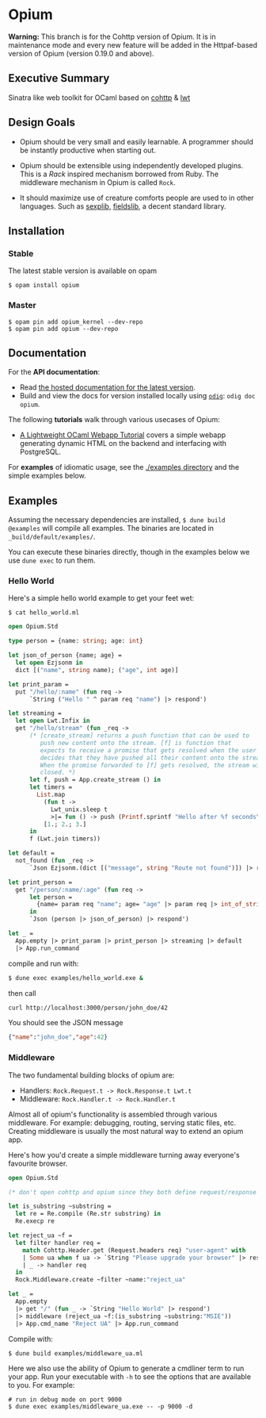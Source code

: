 Opium
=====

**Warning:** This branch is for the Cohttp version of Opium. It is in maintenance mode and every new feature will be added in the Httpaf-based version of Opium (version 0.19.0 and above).

## Executive Summary

Sinatra like web toolkit for OCaml based on [cohttp](https://github.com/mirage/ocaml-cohttp/) & [lwt](https://github.com/ocsigen/lwt)

## Design Goals

* Opium should be very small and easily learnable. A programmer should
be instantly productive when starting out.

* Opium should be extensible using independently developed plugins. This is a
_Rack_ inspired mechanism borrowed from Ruby. The middleware mechanism in
Opium is called `Rock`.

* It should maximize use of creature comforts people are used to in
other languages. Such as [sexplib](https://github.com/janestreet/sexplib), [fieldslib](https://github.com/janestreet/fieldslib), a decent
standard library.

## Installation

### Stable

The latest stable version is available on opam

```
$ opam install opium
```

### Master

```
$ opam pin add opium_kernel --dev-repo
$ opam pin add opium --dev-repo
```

## Documentation

For the **API documentation**:

- Read [the hosted documentation for the latest version][hosted-docs].
- Build and view the docs for version installed locally using [`odig`][odig]:
  `odig doc opium`.

The following **tutorials** walk through various usecases of Opium:

- [A Lightweight OCaml Webapp Tutorial](https://shonfeder.gitlab.io/ocaml_webapp/) 
  covers a simple webapp generating dynamic HTML on the backend and 
  interfacing with PostgreSQL.

For **examples** of idiomatic usage, see the [./examples directory](./examples)
and the simple examples below.

[hosted-docs]: https://rgrinberg.github.io/opium/
[odig]: https://github.com/b0-system/odig

## Examples

Assuming the necessary dependencies are installed, `$ dune build @examples` will
compile all examples. The binaries are located in `_build/default/examples/`.

You can execute these binaries directly, though in the examples below we use
`dune exec` to run them.

### Hello World

Here's a simple hello world example to get your feet wet:

`$ cat hello_world.ml`

``` ocaml
open Opium.Std

type person = {name: string; age: int}

let json_of_person {name; age} =
  let open Ezjsonm in
  dict [("name", string name); ("age", int age)]

let print_param =
  put "/hello/:name" (fun req ->
      `String ("Hello " ^ param req "name") |> respond')

let streaming =
  let open Lwt.Infix in
  get "/hello/stream" (fun _req ->
      (* [create_stream] returns a push function that can be used to
         push new content onto the stream. [f] is function that
         expects to receive a promise that gets resolved when the user
         decides that they have pushed all their content onto the stream.
         When the promise forwarded to [f] gets resolved, the stream will be
         closed. *)
      let f, push = App.create_stream () in
      let timers =
        List.map
          (fun t ->
            Lwt_unix.sleep t
            >|= fun () -> push (Printf.sprintf "Hello after %f seconds\n" t))
          [1.; 2.; 3.]
      in
      f (Lwt.join timers))

let default =
  not_found (fun _req ->
      `Json Ezjsonm.(dict [("message", string "Route not found")]) |> respond')

let print_person =
  get "/person/:name/:age" (fun req ->
      let person =
        {name= param req "name"; age= "age" |> param req |> int_of_string}
      in
      `Json (person |> json_of_person) |> respond')

let _ =
  App.empty |> print_param |> print_person |> streaming |> default
  |> App.run_command
```

compile and run with:

```sh
$ dune exec examples/hello_world.exe &
```

then call

```sh
curl http://localhost:3000/person/john_doe/42
```

You should see the JSON message

```json
{"name":"john_doe","age":42}
```

### Middleware

The two fundamental building blocks of opium are:

* Handlers: `Rock.Request.t -> Rock.Response.t Lwt.t`
* Middleware: `Rock.Handler.t -> Rock.Handler.t`

Almost all of opium's functionality is assembled through various
middleware. For example: debugging, routing, serving static files,
etc. Creating middleware is usually the most natural way to extend an
opium app.

Here's how you'd create a simple middleware turning away everyone's
favourite browser.

``` ocaml
open Opium.Std

(* don't open cohttp and opium since they both define request/response modules*)

let is_substring ~substring =
  let re = Re.compile (Re.str substring) in
  Re.execp re

let reject_ua ~f =
  let filter handler req =
    match Cohttp.Header.get (Request.headers req) "user-agent" with
    | Some ua when f ua -> `String "Please upgrade your browser" |> respond'
    | _ -> handler req
  in
  Rock.Middleware.create ~filter ~name:"reject_ua"

let _ =
  App.empty
  |> get "/" (fun _ -> `String "Hello World" |> respond')
  |> middleware (reject_ua ~f:(is_substring ~substring:"MSIE"))
  |> App.cmd_name "Reject UA" |> App.run_command
```

Compile with:

```sh
$ dune build examples/middleware_ua.ml
```

Here we also use the ability of Opium to generate a cmdliner term to run your
app. Run your executable with `-h` to see the options that are available to you.
For example:

```
# run in debug mode on port 9000
$ dune exec examples/middleware_ua.exe -- -p 9000 -d
```
